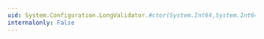 ```yaml
---
uid: System.Configuration.LongValidator.#ctor(System.Int64,System.Int64,System.Boolean)
internalonly: False
---
```

